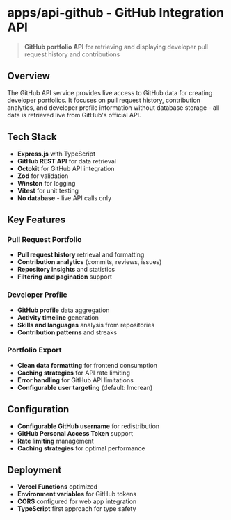 # apps/api-github - GitHub Integration API

> **GitHub portfolio API** for retrieving and displaying developer pull request history and contributions

## Overview
The GitHub API service provides live access to GitHub data for creating developer portfolios. It focuses on pull request history, contribution analytics, and developer profile information without database storage - all data is retrieved live from GitHub's official API.

## Tech Stack 
- **Express.js** with TypeScript
- **GitHub REST API** for data retrieval
- **Octokit** for GitHub API integration
- **Zod** for validation
- **Winston** for logging
- **Vitest** for unit testing
- **No database** - live API calls only

## Key Features

### Pull Request Portfolio
- **Pull request history** retrieval and formatting
- **Contribution analytics** (commits, reviews, issues)
- **Repository insights** and statistics
- **Filtering and pagination** support

### Developer Profile
- **GitHub profile** data aggregation
- **Activity timeline** generation
- **Skills and languages** analysis from repositories
- **Contribution patterns** and streaks

### Portfolio Export
- **Clean data formatting** for frontend consumption
- **Caching strategies** for API rate limiting
- **Error handling** for GitHub API limitations
- **Configurable user targeting** (default: lmcrean)

## Configuration
- **Configurable GitHub username** for redistribution
- **GitHub Personal Access Token** support
- **Rate limiting** management
- **Caching strategies** for optimal performance

## Deployment
- **Vercel Functions** optimized
- **Environment variables** for GitHub tokens
- **CORS** configured for web app integration
- **TypeScript** first approach for type safety 